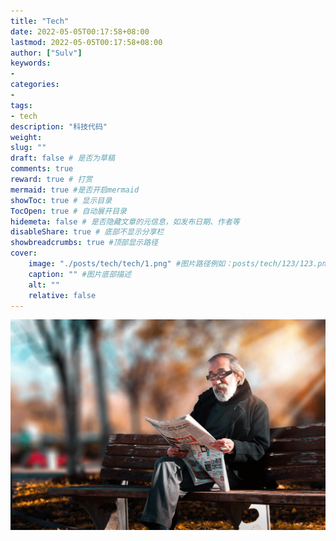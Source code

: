 ```yaml
---
title: "Tech"
date: 2022-05-05T00:17:58+08:00
lastmod: 2022-05-05T00:17:58+08:00
author: ["Sulv"]
keywords: 
- 
categories: 
- 
tags: 
- tech
description: "科技代码"
weight:
slug: ""
draft: false # 是否为草稿
comments: true
reward: true # 打赏
mermaid: true #是否开启mermaid
showToc: true # 显示目录
TocOpen: true # 自动展开目录
hidemeta: false # 是否隐藏文章的元信息，如发布日期、作者等
disableShare: true # 底部不显示分享栏
showbreadcrumbs: true #顶部显示路径
cover:
    image: "./posts/tech/tech/1.png" #图片路径例如：posts/tech/123/123.png
    caption: "" #图片底部描述
    alt: ""
    relative: false
---
```


![图片](/posts/tech/tech/1.png)
```html

```

